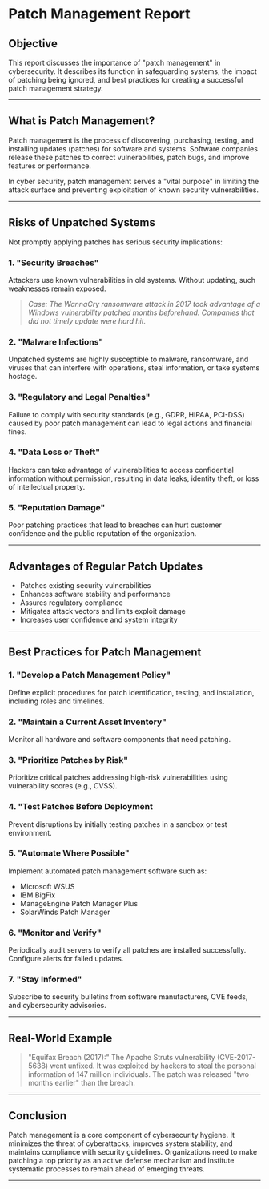 # Patch Management Report

## Objective

This report discusses the importance of "patch management" in cybersecurity. It describes its function in safeguarding systems, the impact of patching being ignored, and best practices for creating a successful patch management strategy.

---

## What is Patch Management?

Patch management is the process of discovering, purchasing, testing, and installing updates (patches) for software and systems. Software companies release these patches to correct vulnerabilities, patch bugs, and improve features or performance.

In cyber security, patch management serves a "vital purpose" in limiting the attack surface and preventing exploitation of known security vulnerabilities.

---

## Risks of Unpatched Systems

Not promptly applying patches has serious security implications:

### 1. "Security Breaches"
Attackers use known vulnerabilities in old systems. Without updating, such weaknesses remain exposed.

> *Case: The WannaCry ransomware attack in 2017 took advantage of a Windows vulnerability patched months beforehand. Companies that did not timely update were hard hit.*

### 2. "Malware Infections"
Unpatched systems are highly susceptible to malware, ransomware, and viruses that can interfere with operations, steal information, or take systems hostage.

### 3. "Regulatory and Legal Penalties"
Failure to comply with security standards (e.g., GDPR, HIPAA, PCI-DSS) caused by poor patch management can lead to legal actions and financial fines.

### 4. "Data Loss or Theft"
Hackers can take advantage of vulnerabilities to access confidential information without permission, resulting in data leaks, identity theft, or loss of intellectual property.

### 5. "Reputation Damage"
Poor patching practices that lead to breaches can hurt customer confidence and the public reputation of the organization.

---

## Advantages of Regular Patch Updates

- Patches existing security vulnerabilities
- Enhances software stability and performance
- Assures regulatory compliance
- Mitigates attack vectors and limits exploit damage
- Increases user confidence and system integrity

---

## Best Practices for Patch Management

### 1. "Develop a Patch Management Policy"
Define explicit procedures for patch identification, testing, and installation, including roles and timelines.

### 2. "Maintain a Current Asset Inventory"
Monitor all hardware and software components that need patching.

### 3. "Prioritize Patches by Risk"
Prioritize critical patches addressing high-risk vulnerabilities using vulnerability scores (e.g., CVSS).

### 4. "Test Patches Before Deployment
Prevent disruptions by initially testing patches in a sandbox or test environment.

### 5. "Automate Where Possible"
Implement automated patch management software such as:
- Microsoft WSUS
- IBM BigFix
- ManageEngine Patch Manager Plus
- SolarWinds Patch Manager

### 6. "Monitor and Verify"
Periodically audit servers to verify all patches are installed successfully. Configure alerts for failed updates.

### 7. "Stay Informed"
Subscribe to security bulletins from software manufacturers, CVE feeds, and cybersecurity advisories.

---

## Real-World Example

> "Equifax Breach (2017):"
The Apache Struts vulnerability (CVE-2017-5638) went unfixed. It was exploited by hackers to steal the personal information of 147 million individuals.
The patch was released "two months earlier" than the breach.

---


## Conclusion

Patch management is a core component of cybersecurity hygiene. It minimizes the threat of cyberattacks, improves system stability, and maintains compliance with security guidelines. Organizations need to make patching a top priority as an active defense mechanism and institute systematic processes to remain ahead of emerging threats.

---
